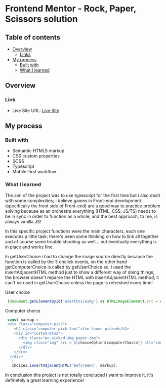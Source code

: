# Frontend Mentor - Rock, Paper, Scissors solution

## Table of contents

- [Overview](#overview)
  - [Links](#links)
- [My process](#my-process)
  - [Built with](#built-with)
  - [What I learned](#what-i-learned)

## Overview

### Link

- Live Site URL: [Live Site](https://rock-paper-scissors-da-vi-de.vercel.app/)

## My process

### Built with

- Semantic HTML5 markup
- CSS custom properties
- SCSS
- Typescript
- Mobile-first workflow

### What I learned

The aim of the project was to use typescript for the first time but i also dealt with some complexities; i believe games in Front-end development (specifically the front side of Front-end) are a good way to practice problem solving
because as an orchestra everything (HTML, CSS, JS/TS) needs to be in sync in order to function as a whole, and the best approach, to me, is always vanilla JS!

In this specific project functions were the main characters, each one executes a little task; there's been some thinking on how to link all together and of course some trouble shooting as well... but eventually everything is in place and works fine.

In getUserChoice i had to change the image source directly because the function is called by the 3  onclick events, on the other hand getComputerChoice is called by getUserChoice so, i used the insertAdjacentHTML method just to show a different way of doing things; the browser doesn't reparse the HTML with insertAdjacentHTML method, it can't be used in getUserChoice unless the page is refreshed every time!

User choice

```js
 (document.getElementById('userChoiceImg') as HTMLImageElement).src = choiceOption[choice];
```
Computer choice

```js
 const markup = `
 <div class="computer-pick">
    <h2 class="computer-pick-text">the house picked</h2>
    <div id="custom-btns">
      <div class="pc-picked-img paper-img">
        <img class="img" src = ${choiceOption[computerChoice]} alt="computer choice">
      </div>
    </div>
  </div>
  `;
   choices.insertAdjacentHTML('beforeend', markup);
```

In conclusion this project is not totally concluded i want to improve it, it's definetely a great learning experience!